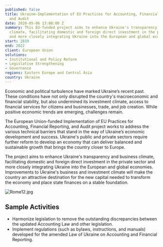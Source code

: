 ```yaml
---
published: false
title: Ukraine—Implementation of EU Practices for Accounting, Financial Reporting,
  and Audit
date: 2020-05-06 13:08:00 Z
summary: This EU-funded project aims to enhance Ukraine's transparency and business
  climate, facilitating domestic and foreign direct investment in the private sector
  and more closely integrating Ukraine into the European and global economies.
start: 2019
end: 2022
client: European Union
solutions:
- Institutional and Policy Reform
- Legislative Strengthening
- Governance
regions: Eastern Europe and Central Asia
country: Ukraine
---
```


Economic and political turbulence have marked Ukraine’s recent past. These conditions have not only disrupted the country's macroeconomic and financial stability, but also undermined its  investment climate, access to financial services for citizens and businesses, trade, and job creation. While positive  economic trends are emerging, challenges remain.

The European Union-funded Implementation of EU Practices for Accounting, Financial Reporting, and Audit project works to address the various technical barriers that stand in the way of Ukraine’s economic development and success. Ukraine's public and private sectors require further reform to develop an economy that can deliver balanced and sustainable growth that brings the country closer to Europe. 

The project aims to enhance Ukraine's transparency and business climate, facilitating domestic and foreign direct investment in the private sector and more closely integrating Ukraine into the European and global economies. Improvements to Ukraine's business and investment climate will make the country an attractive destination for the new capital needed to transform the economy and place state finances on a stable foundation. 

![Rome12.jpg](/uploads/Rome12.jpg)

## Sample Activities

* Harmonize legislation to remove the outstanding discrepancies between the updated Accounting Law and other legislation.
* Implement regulations (such as bylaws, instructions, and  manuals) developed for the amended Law of Ukraine on Accounting and Financial Reporting.